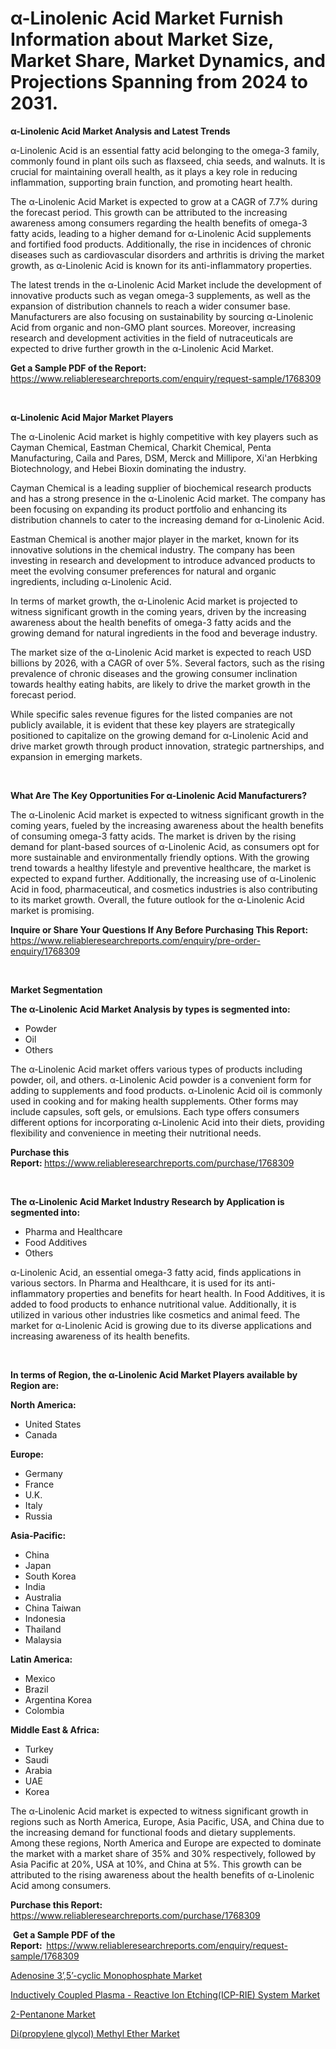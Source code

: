 <p><h1>α-Linolenic Acid Market Furnish Information about Market Size, Market Share, Market Dynamics, and Projections Spanning from 2024 to 2031.</h1></p><p><strong>α-Linolenic Acid Market Analysis and Latest Trends</strong></p>
<p><p>α-Linolenic Acid is an essential fatty acid belonging to the omega-3 family, commonly found in plant oils such as flaxseed, chia seeds, and walnuts. It is crucial for maintaining overall health, as it plays a key role in reducing inflammation, supporting brain function, and promoting heart health.</p><p>The α-Linolenic Acid Market is expected to grow at a CAGR of 7.7% during the forecast period. This growth can be attributed to the increasing awareness among consumers regarding the health benefits of omega-3 fatty acids, leading to a higher demand for α-Linolenic Acid supplements and fortified food products. Additionally, the rise in incidences of chronic diseases such as cardiovascular disorders and arthritis is driving the market growth, as α-Linolenic Acid is known for its anti-inflammatory properties.</p><p>The latest trends in the α-Linolenic Acid Market include the development of innovative products such as vegan omega-3 supplements, as well as the expansion of distribution channels to reach a wider consumer base. Manufacturers are also focusing on sustainability by sourcing α-Linolenic Acid from organic and non-GMO plant sources. Moreover, increasing research and development activities in the field of nutraceuticals are expected to drive further growth in the α-Linolenic Acid Market.</p></p>
<p><strong>Get a Sample PDF of the Report:&nbsp;</strong> <a href="https://www.reliableresearchreports.com/enquiry/request-sample/1768309">https://www.reliableresearchreports.com/enquiry/request-sample/1768309</a></p>
<p>&nbsp;</p>
<p><strong>α-Linolenic Acid Major Market Players</strong></p>
<p><p>The α-Linolenic Acid market is highly competitive with key players such as Cayman Chemical, Eastman Chemical, Charkit Chemical, Penta Manufacturing, Caila and Pares, DSM, Merck and Millipore, Xi'an Herbking Biotechnology, and Hebei Bioxin dominating the industry. </p><p>Cayman Chemical is a leading supplier of biochemical research products and has a strong presence in the α-Linolenic Acid market. The company has been focusing on expanding its product portfolio and enhancing its distribution channels to cater to the increasing demand for α-Linolenic Acid.</p><p>Eastman Chemical is another major player in the market, known for its innovative solutions in the chemical industry. The company has been investing in research and development to introduce advanced products to meet the evolving consumer preferences for natural and organic ingredients, including α-Linolenic Acid.</p><p>In terms of market growth, the α-Linolenic Acid market is projected to witness significant growth in the coming years, driven by the increasing awareness about the health benefits of omega-3 fatty acids and the growing demand for natural ingredients in the food and beverage industry.</p><p>The market size of the α-Linolenic Acid market is expected to reach USD billions by 2026, with a CAGR of over 5%. Several factors, such as the rising prevalence of chronic diseases and the growing consumer inclination towards healthy eating habits, are likely to drive the market growth in the forecast period.</p><p>While specific sales revenue figures for the listed companies are not publicly available, it is evident that these key players are strategically positioned to capitalize on the growing demand for α-Linolenic Acid and drive market growth through product innovation, strategic partnerships, and expansion in emerging markets.</p></p>
<p>&nbsp;</p>
<p><strong>What Are The Key Opportunities For α-Linolenic Acid Manufacturers?</strong></p>
<p><p>The α-Linolenic Acid market is expected to witness significant growth in the coming years, fueled by the increasing awareness about the health benefits of consuming omega-3 fatty acids. The market is driven by the rising demand for plant-based sources of α-Linolenic Acid, as consumers opt for more sustainable and environmentally friendly options. With the growing trend towards a healthy lifestyle and preventive healthcare, the market is expected to expand further. Additionally, the increasing use of α-Linolenic Acid in food, pharmaceutical, and cosmetics industries is also contributing to its market growth. Overall, the future outlook for the α-Linolenic Acid market is promising.</p></p>
<p><strong>Inquire or Share Your Questions If Any Before Purchasing This Report:</strong> <a href="https://www.reliableresearchreports.com/enquiry/pre-order-enquiry/1768309">https://www.reliableresearchreports.com/enquiry/pre-order-enquiry/1768309</a></p>
<p>&nbsp;</p>
<p><strong>Market Segmentation</strong></p>
<p><strong>The α-Linolenic Acid Market Analysis by types is segmented into:</strong></p>
<p><ul><li>Powder</li><li>Oil</li><li>Others</li></ul></p>
<p><p>The α-Linolenic Acid market offers various types of products including powder, oil, and others. α-Linolenic Acid powder is a convenient form for adding to supplements and food products. α-Linolenic Acid oil is commonly used in cooking and for making health supplements. Other forms may include capsules, soft gels, or emulsions. Each type offers consumers different options for incorporating α-Linolenic Acid into their diets, providing flexibility and convenience in meeting their nutritional needs.</p></p>
<p><strong>Purchase this Report:&nbsp;</strong><a href="https://www.reliableresearchreports.com/purchase/1768309">https://www.reliableresearchreports.com/purchase/1768309</a></p>
<p>&nbsp;</p>
<p><strong>The α-Linolenic Acid Market Industry Research by Application is segmented into:</strong></p>
<p><ul><li>Pharma and Healthcare</li><li>Food Additives</li><li>Others</li></ul></p>
<p><p>α-Linolenic Acid, an essential omega-3 fatty acid, finds applications in various sectors. In Pharma and Healthcare, it is used for its anti-inflammatory properties and benefits for heart health. In Food Additives, it is added to food products to enhance nutritional value. Additionally, it is utilized in various other industries like cosmetics and animal feed. The market for α-Linolenic Acid is growing due to its diverse applications and increasing awareness of its health benefits.</p></p>
<p>&nbsp;</p>
<p><strong>In terms of Region, the α-Linolenic Acid Market Players available by Region are:</strong></p>
<p>
    <p> <strong> North America: </strong>
        <ul>
            <li>United States</li>
            <li>Canada</li>
        </ul>
        </p> 
    <p> <strong> Europe: </strong>
        <ul>
            <li>Germany</li>
            <li>France</li>
            <li>U.K.</li>
            <li>Italy</li>
            <li>Russia</li>
        </ul>
        </p> 
    <p> <strong> Asia-Pacific: </strong>
        <ul>
            <li>China</li>
            <li>Japan</li>
            <li>South Korea</li>
            <li>India</li>
            <li>Australia</li>
            <li>China Taiwan</li>
            <li>Indonesia</li>
            <li>Thailand</li>
            <li>Malaysia</li>
        </ul>
        </p> 
    <p> <strong> Latin America: </strong>
        <ul>
            <li>Mexico</li>
            <li>Brazil</li>
            <li>Argentina Korea</li>
            <li>Colombia</li>
        </ul>
        </p> 
    <p> <strong> Middle East & Africa: </strong>
        <ul>
            <li>Turkey</li>
            <li>Saudi</li>
            <li>Arabia</li>
            <li>UAE</li>
            <li>Korea</li>
        </ul>
    </p>
    </p>
<p><p>The α-Linolenic Acid market is expected to witness significant growth in regions such as North America, Europe, Asia Pacific, USA, and China due to the increasing demand for functional foods and dietary supplements. Among these regions, North America and Europe are expected to dominate the market with a market share of 35% and 30% respectively, followed by Asia Pacific at 20%, USA at 10%, and China at 5%. This growth can be attributed to the rising awareness about the health benefits of α-Linolenic Acid among consumers.</p></p>
<p><strong>Purchase this Report: </strong><a href="https://www.reliableresearchreports.com/purchase/1768309">https://www.reliableresearchreports.com/purchase/1768309</a></p>
<p>&nbsp;<strong>Get a Sample PDF of the Report:&nbsp;&nbsp;</strong><a href="https://www.reliableresearchreports.com/enquiry/request-sample/1768309">https://www.reliableresearchreports.com/enquiry/request-sample/1768309</a></p>
<p><strong></strong></p>
<p><p><a href="https://github.com/pgtimber/Market-Research-Report-List-1/blob/main/adenosine-35-cyclic-monophosphate-market.md">Adenosine 3’,5’-cyclic Monophosphate Market</a></p><p><a href="https://github.com/lataunyatinikmelvin59ilbd0dv/Market-Research-Report-List-1/blob/main/inductively-coupled-plasma-reactive-ion-etchingicp-rie-system-market.md">Inductively Coupled Plasma - Reactive Ion Etching(ICP-RIE) System Market</a></p><p><a href="https://github.com/arionmp/Market-Research-Report-List-2/blob/main/2-pentanone-market.md">2-Pentanone Market</a></p><p><a href="https://github.com/markusgodoy/Market-Research-Report-List-2/blob/main/dipropylene-glycol-methyl-ether-market.md">Di(propylene glycol) Methyl Ether Market</a></p></p>